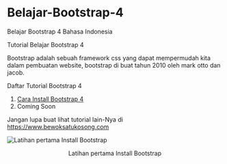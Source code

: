 # Belajar-Bootstrap-4
Belajar Bootstrap 4 Bahasa Indonesia 

Tutorial Belajar Bootstrap 4 

Bootstrap adalah sebuah framework css yang dapat mempermudah kita dalam pembuatan website, bootstrap di buat tahun 2010 oleh mark otto dan jacob.

Daftar Tutorial Bootstrap 4 
1. [Cara Install Bootstrap 4 ](https://www.bewoksatukosong.com/2019/02/cara-install-bootstrap-4-part-1.html)
2. Coming Soon

Jangan lupa buat lihat tutorial lain-Nya di 
https://www.bewoksatukosong.com

![Latihan pertama Install Bootstrap](https://github.com/geraldprambudi/Belajar-Bootstrap-4/blob/master/Part%201%20Install%20Bootstrap%204/Screenshot_1.png "Latihan pertama Install Bootstrap")
<p align="center">
  Latihan pertama Install Bootstrap
</p>
